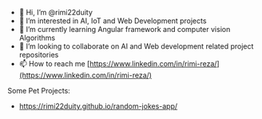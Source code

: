 - 👋 Hi, I’m @rimi22duity
- 👀 I’m interested in AI, IoT and Web Development projects
- 🌱 I’m currently learning Angular framework and computer vision Algorithms
- 💞️ I’m looking to collaborate on AI and Web development related project repositories
- 📫 How to reach me [https://www.linkedin.com/in/rimi-reza/](https://www.linkedin.com/in/rimi-reza/)

Some Pet Projects:
- https://rimi22duity.github.io/random-jokes-app/

<!---
rimi22duity/rimi22duity is a ✨ special ✨ repository because its `README.md` (this file) appears on your GitHub profile.
You can click the Preview link to take a look at your changes.
--->
